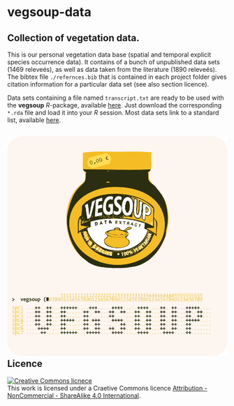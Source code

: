 vegsoup-data
============

Collection of vegetation data.
------------------------------

This is our personal vegetation data base (spatial and temporal explicit species occurrence data). It contains of a bunch of unpublished data sets (1469 releveés), as well as data taken from the literature (1890 releveés). The bibtex file `./refernces.bib` that is contained in each project folder gives citation information for a particular data set (see also section licence).

Data sets containing a file named `transcript.txt` are ready to be used with the **vegsoup** *R*-package, available [here](http://r-forge.r-project.org/projects/vegsoup/). Just download the corresponding `*.rda` file and load it into your *R* session. Most data sets link to a standard list, available [here](https://github.com/kardinal-eros/vegsoup-standards/tree/master/austrian%20standard%20list%202008).

![README](README.png)
Licence
-------

<a rel="license" href="http://creativecommons.org/licenses/by-nc-sa/4.0/"><img alt="Creative Commons licnece" style="border-width:0" src="https://i.creativecommons.org/l/by-nc-sa/4.0/88x31.png" /></a><br />This work is licensed under a Craetive Commons licence <a rel="license" href="http://creativecommons.org/licenses/by-nc-sa/4.0/">Attribution - NonCommercial - ShareAlike 4.0 International</a>.

<!-- Please contact me (kardinal.eros at gmail.com) if you want to use any of the data sets in a publication.

Short note about formats
------------------------
Date format is in general IS0 8601.
Coordinates are given in decimal degree with 6 significant digits and refer to the WGS84 ellipsoid (EPSG code 4326). A field named `accuracy` is available for most data sets and quantifies coordinate uncertainty in meters.
-->
